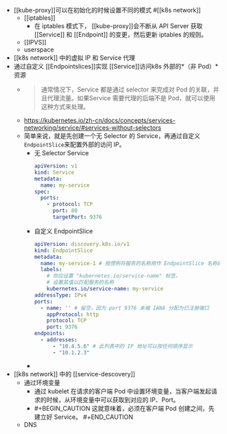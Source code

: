 - [[kube-proxy]]可以在初始化的时候设置不同的模式 #[[k8s network]]
	- [[iptables]]
		- 在 iptables 模式下， [[kube-proxy]]会不断从 API Server 获取 [[Service]] 和 [[Endpoint]] 的变更，然后更新 iptables 的规则。
	- [[IPVS]]
	- userspace
- [[k8s network]] 中的虚拟 IP 和 Service 代理
- 通过自定义 [[Endpointslices]]实现 [[Service]]访问k8s 外部的*（非 Pod）*资源
	- > 通常情况下，Service 都是通过 selector 来完成对 Pod 的关联，并且代理流量。如果Service 需要代理的后端不是 Pod，就可以使用这种方式来处理。
	- https://kubernetes.io/zh-cn/docs/concepts/services-networking/service/#services-without-selectors
	- 简单来说，就是先创建一个无 Selector 的 Service，再通过自定义`EndpointSlice`来配置外部的访问 IP。
		- 无 Selector Service
		  ``` yaml
		  apiVersion: v1
		  kind: Service
		  metadata:
		    name: my-service
		  spec:
		    ports:
		      - protocol: TCP
		        port: 80
		        targetPort: 9376
		  ```
		- 自定义 EndpointSlice
		  ```yaml
		  apiVersion: discovery.k8s.io/v1
		  kind: EndpointSlice
		  metadata:
		    name: my-service-1 # 按惯例将服务的名称用作 EndpointSlice 名称的前缀
		    labels:
		      # 你应设置 "kubernetes.io/service-name" 标签。
		      # 设置其值以匹配服务的名称
		      kubernetes.io/service-name: my-service
		  addressType: IPv4
		  ports:
		    - name: '' # 留空，因为 port 9376 未被 IANA 分配为已注册端口
		      appProtocol: http
		      protocol: TCP
		      port: 9376
		  endpoints:
		    - addresses:
		        - "10.4.5.6" # 此列表中的 IP 地址可以按任何顺序显示
		        - "10.1.2.3"
		  ```
		-
- [[k8s network]] 中的 [[service-descovery]]
	- 通过环境变量
		- 通过 kubelet 在请求的客户端 Pod 中设置环境变量，当客户端发起请求的时候，从环境变量中可以获取到对应的 IP、Port。
		- #+BEGIN_CAUTION
		  这就意味着，必须在客户端 Pod 创建之间，先建立好 Service。
		  #+END_CAUTION
	- DNS